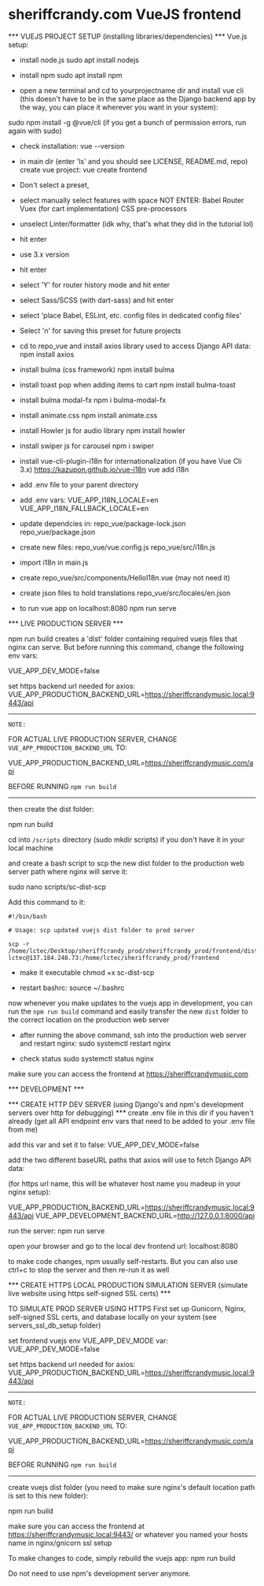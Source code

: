 # sheriffcrandy.com VueJS frontend


*** VUEJS PROJECT SETUP (installing libraries/dependencies) *** 
Vue.js setup:

- install node.js
sudo apt install nodejs

- install npm
sudo apt install npm


- open a new terminal and cd to yourprojectname dir and install vue cli 
(this doesn't have to be in the same place as the Django backend app by the way,
you can place it wherever you want in your system):

sudo npm install -g @vue/cli 
(if you get a bunch of permission errors, run again with sudo)
- check installation:
vue --version

- in main dir (enter 'ls' and you should see LICENSE, README.md, repo) create vue project:
vue create frontend
- Don't select a preset,
- select manually select features with space NOT ENTER:
Babel
Router
Vuex (for cart implementation)
CSS pre-processors
- unselect Linter/formatter (idk why, that's what they did in the tutorial lol)
- hit enter
- use 3.x version
- hit enter
- select 'Y' for router history mode and hit enter
- select Sass/SCSS (with dart-sass) and hit enter
- select 'place Babel, ESLint, etc. config files in dedicated config files'
- Select 'n' for saving this preset for future projects
- cd to repo_vue and install axios library used to access Django API data:
npm install axios
- install bulma (css framework)
npm install bulma
- install toast pop when adding items to cart
npm install bulma-toast
- install bulma modal-fx
npm i bulma-modal-fx
- install animate.css
npm install animate.css
- install Howler js for audio library
npm install howler
- install swiper js for carousel
npm i swiper
- install vue-cli-plugin-i18n for internationalization (if you have Vue Cli 3.x) https://kazupon.github.io/vue-i18n
vue add i18n
- add .env file to your parent directory
- add .env vars: 
VUE_APP_I18N_LOCALE=en
VUE_APP_I18N_FALLBACK_LOCALE=en
- update dependcies in:
repo_vue/package-lock.json
repo_vue/package.json
- create new files:
repo_vue/vue.config.js
repo_vue/src/i18n.js
- import i18n in main.js
- create repo_vue/src/components/HelloI18n.vue (may not need it)
- create json files to hold translations repo_vue/src/locales/en.json

- to run vue app on localhost:8080 
npm run serve


*** LIVE PRODUCTION SERVER ***

npm run build creates a 'dist' folder containing required vuejs files
that nginx can serve. But before running this command, change the following env vars:

VUE_APP_DEV_MODE=false

set https backend url needed for axios:
VUE_APP_PRODUCTION_BACKEND_URL=https://sheriffcrandymusic.local:9443/api


*** 
    NOTE:
FOR ACTUAL LIVE PRODUCTION SERVER, CHANGE `VUE_APP_PRODUCTION_BACKEND_URL` TO:

VUE_APP_PRODUCTION_BACKEND_URL=https://sheriffcrandymusic.com/api

BEFORE RUNNING `npm run build`

***

then create the dist folder:

npm run build

cd into `/scripts` directory (sudo mkdir scripts) if you don't have it in your local machine

and create a bash script to scp the new dist folder to the production web server path where
nginx will serve it:

sudo nano scripts/sc-dist-scp

Add this command to it:

```
#!/bin/bash

# Usage: scp updated vuejs dist folder to prod server

scp -r /home/lctec/Desktop/sheriffcrandy_prod/sheriffcrandy_prod/frontend/dist lctec@137.184.248.73:/home/lctec/sheriffcrandy_prod/frontend
```

- make it executable 
chmod +x sc-dist-scp

- restart bashrc:
source ~/.bashrc

now whenever you make updates to the vuejs app in development,
you can run the `npm run build` command and easily transfer the new `dist` folder 
to the correct location on the production web server


- after running the above command, ssh into the production web server and restart nginx:
sudo systemctl restart nginx

- check status
sudo systemctl status nginx


make sure you can access the frontend at
https://sheriffcrandymusic.com



*** DEVELOPMENT ***

*** CREATE HTTP DEV SERVER (using Django's and npm's development servers over http for debugging) ***
create .env file in this dir if you haven't already
(get all API endpoint env vars that need to be added to your .env file from me)

add this var and set it to false:
VUE_APP_DEV_MODE=false

add the two different baseURL paths that axios will use to fetch Django API data:

(for https url name, this will be whatever host name you madeup in your nginx setup):

VUE_APP_PRODUCTION_BACKEND_URL=https://sheriffcrandymusic.local:9443/api
VUE_APP_DEVELOPMENT_BACKEND_URL=http://127.0.0.1:8000/api

run the server:
npm run serve

open your browser and go to the local dev frontend url:
localhost:8080 

to make code changes, npm usually self-restarts. 
But you can also use ctrl+c to stop the server and then re-run it as well

*** CREATE HTTPS LOCAL PRODUCTION SIMULATION SERVER (simulate live website using https self-signed SSL certs) ***

TO SIMULATE PROD SERVER USING HTTPS
First set up Gunicorn, Nginx, self-signed SSL certs, and database locally on your system (see servers_ssl_db_setup folder)

set frontend vuejs env VUE_APP_DEV_MODE var:
VUE_APP_DEV_MODE=false

set https backend url needed for axios:
VUE_APP_PRODUCTION_BACKEND_URL=https://sheriffcrandymusic.local:9443/api


*** 
    NOTE:
FOR ACTUAL LIVE PRODUCTION SERVER, CHANGE `VUE_APP_PRODUCTION_BACKEND_URL` TO:

VUE_APP_PRODUCTION_BACKEND_URL=https://sheriffcrandymusic.com/api

BEFORE RUNNING `npm run build`

***

create vuejs dist folder (you need to make sure nginx's default location path is set to this new folder):

npm run build

make sure you can access the frontend at
https://sheriffcrandymusic.local:9443/
or whatever you named your hosts name in nginx/gnicorn ssl setup




To make changes to code, simply rebuild the vuejs app:
npm run build


Do not need to use npm's development server anymore.